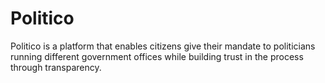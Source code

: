# Politico
Politico is a platform that enables citizens give their mandate to politicians running different government offices while building trust in the process through transparency.
